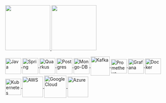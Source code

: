 <div>
  <a href="https://github.com/wesleymime">
  <img height="142em" src="https://github-readme-stats.vercel.app/api?username=wesleymime&hide=issues,contribs&count_private=true&show_icons=true&theme=tokyonight">
   <img height="142em" src="https://github-readme-stats.vercel.app/api/top-langs/?username=wesleymime&layout=compact&theme=tokyonight">
</div>

<div style="display: inline_block">
  <br>
  <img align="center" alt="Java" src="https://cdn.jsdelivr.net/gh/devicons/devicon/icons/java/java-original-wordmark.svg" width="50" height="50" />
  <img align="center" alt="Spring" src="https://cdn.jsdelivr.net/gh/devicons/devicon/icons/spring/spring-original-wordmark.svg" width="50" height="50" />
  <img align="center" alt="Quarkus" src="https://design.jboss.org/quarkus/logo/final/SVG/quarkus_icon_rgb_default.svg" width="50" height="50" />
  <img align="center" alt="Postgres" src="https://cdn.jsdelivr.net/gh/devicons/devicon/icons/postgresql/postgresql-original-wordmark.svg" width="50" height="50" />
  <img align="center" alt="Mongo-DB" src="https://cdn.jsdelivr.net/gh/devicons/devicon/icons/mongodb/mongodb-plain-wordmark.svg" width="50" height="50" />
  <img align="center" alt="Kafka" src="https://cdn.jsdelivr.net/gh/devicons/devicon/icons/apachekafka/apachekafka-original-wordmark.svg" width="60" height="60" />
  <img align="center" alt="Prometheus" src="https://cdn.jsdelivr.net/gh/devicons/devicon/icons/prometheus/prometheus-original-wordmark.svg" width="50" height="45" />
  <img align="center" alt="Grafana" src="https://cdn.jsdelivr.net/gh/devicons/devicon/icons/grafana/grafana-original-wordmark.svg" width="50" height="47" />
  <img align="center" alt="Docker" src="https://cdn.jsdelivr.net/gh/devicons/devicon/icons/docker/docker-plain-wordmark.svg" width="50" height="49" />
  <img align="center" alt="Kubernetes" src="https://cdn.jsdelivr.net/gh/devicons/devicon/icons/kubernetes/kubernetes-plain-wordmark.svg" width="50" height="51" />
  <img align="center" alt="AWS" src="https://cdn.jsdelivr.net/gh/devicons/devicon/icons/amazonwebservices/amazonwebservices-plain-wordmark.svg" width="65" height="65" />
  <img align="center" alt="Google Cloud" src="https://cdn.jsdelivr.net/gh/devicons/devicon/icons/googlecloud/googlecloud-original-wordmark.svg" width="70" height="70" />
  <img align="center" alt="Azure" src="https://cdn.jsdelivr.net/gh/devicons/devicon/icons/azure/azure-original-wordmark.svg" width="65" height="65" />
</div>
